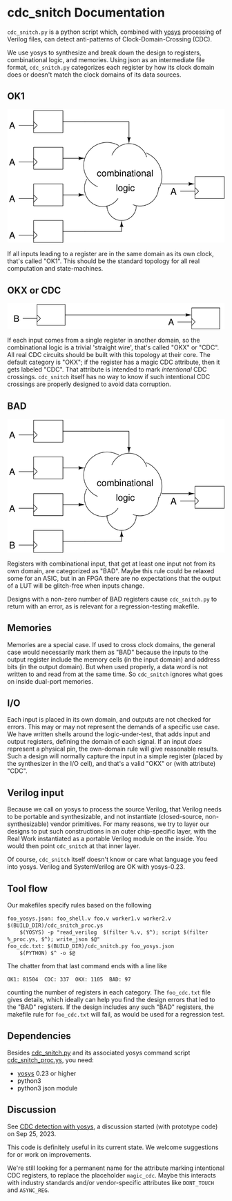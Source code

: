 # cdc\_snitch Documentation

`cdc_snitch.py` is a python script which, combined with
[yosys](https://yosyshq.net/yosys/) processing of Verilog files,
can detect anti-patterns of Clock-Domain-Crossing (CDC).

We use yosys to synthesize and break down the design to registers,
combinational logic, and memories.  Using json as an intermediate
file format, `cdc_snitch.py` categorizes each register by how its
clock domain does or doesn't match the clock domains of its data sources.

## OK1

![OK1 topology](cdc_OK1.svg)

If all inputs leading to a register are in the same domain as its own
clock, that's called "OK1".  This should be the standard topology for all
real computation and state-machines.

## OKX or CDC

![OKX topology](cdc_OKX.svg)

If each input comes from a single register in another domain, so the
combinational logic is a trivial 'straight wire', that's called "OKX" or "CDC".
All real CDC circuits should be built with this topology at their core.
The default category is "OKX"; if the register has a magic CDC attribute,
then it gets labeled "CDC".  That attribute is intended to mark
_intentional_ CDC crossings.  `cdc_snitch` itself has no way to know
if such intentional CDC crossings are properly designed to avoid
data corruption.

## BAD

![BAD topology](cdc_BAD.svg)

Registers with combinational input, that get at least one input not from
its own domain, are categorized as "BAD".
Maybe this rule could be relaxed some for an ASIC, but in an FPGA
there are no expectations that the output of a LUT will be glitch-free
when inputs change.

Designs with a non-zero number of BAD registers cause `cdc_snitch.py` to
return with an error, as is relevant for a regression-testing makefile.

## Memories

Memories are a special case.  If used to cross clock domains,
the general case would necessarily mark them as "BAD" because
the inputs to the output register include the memory cells
(in the input domain) and address bits (in the output domain).
But when used properly, a data word is not written to and read from
at the same time.
So `cdc_snitch` ignores what goes on inside dual-port memories.

## I/O

Each input is placed in its own domain, and outputs are not checked for errors.
This may or may not represent the demands of a specific use case.
We have written shells around the logic-under-test, that adds
input and output registers, defining the domain of each signal.
If an input _does_ represent a physical pin, the own-domain rule
will give reasonable results.  Such a design will normally capture
the input in a simple register (placed by the synthesizer in the I/O cell),
and that's a valid "OKX" or (with attribute) "CDC".

## Verilog input

Because we call on yosys to process the source Verilog, that Verilog
needs to be portable and synthesizable, and not instantiate (closed-source,
non-synthesizable) vendor primitives.  For many reasons, we try to layer
our designs to put such constructions in an outer chip-specific layer,
with the Real Work instantiated as a portable Verilog module on the inside.
You would then point `cdc_snitch` at that inner layer.

Of course, `cdc_snitch` itself doesn't know or care what language
you feed into yosys.  Verilog and SystemVerilog are OK with yosys-0.23.

## Tool flow

Our makefiles specify rules based on the following
```
foo_yosys.json: foo_shell.v foo.v worker1.v worker2.v $(BUILD_DIR)/cdc_snitch_proc.ys
	$(YOSYS) -p "read_verilog  $(filter %.v, $^); script $(filter %_proc.ys, $^); write_json $@"
foo_cdc.txt: $(BUILD_DIR)/cdc_snitch.py foo_yosys.json
	$(PYTHON) $^ -o $@
```
The chatter from that last command ends with a line like
```
OK1: 81504  CDC: 337  OKX: 1105  BAD: 97
```
counting the number of registers in each category.
The `foo_cdc.txt` file gives details, which ideally can help you find the
design errors that led to the "BAD" registers.
If the design includes any such "BAD" registers, the makefile rule for
`foo_cdc.txt` will fail, as would be used for a regression test.

## Dependencies

Besides [cdc_snitch.py](cdc_snitch.py) and its associated yosys command script
[cdc_snitch_proc.ys](cdc_snitch_proc.ys), you need:

* [yosys](https://yosyshq.net/yosys/) 0.23 or higher
* python3
* python3 json module

## Discussion

See [CDC detection with yosys](https://github.com/YosysHQ/yosys/discussions/3956),
a discussion started (with prototype code) on Sep 25, 2023.

This code is definitely useful in its current state.
We welcome suggestions for or work on improvements.

We're still looking for a permanent name for the attribute marking
intentional CDC registers, to replace the placeholder `magic_cdc`.
Maybe this interacts with industry standards and/or vendor-specific
attributes like `DONT_TOUCH` and `ASYNC_REG`.

